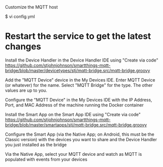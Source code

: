 Customize the MQTT host

$ vi config.yml
# Restart the service to get the latest changes
Install the Device Handler in the Device Handler IDE using "Create via code"
https://github.com/stjohnjohnson/smartthings-mqtt-bridge/blob/master/devicetypes/stj/mqtt-bridge.src/mqtt-bridge.groovy



Add the "MQTT Device" device in the My Devices IDE. Enter MQTT Device (or whatever) for the name. Select "MQTT Bridge" for the type. The other values are up to you.

Configure the "MQTT Device" in the My Devices IDE with the IP Address, Port, and MAC Address of the machine running the Docker container

Install the Smart App on the Smart App IDE using "Create via code"
https://github.com/stjohnjohnson/smartthings-mqtt-bridge/blob/master/smartapps/stj/mqtt-bridge.src/mqtt-bridge.groovy

Configure the Smart App (via the Native App; on Android, this must be the Classic version) with the devices you want to share and the Device Handler you just installed as the bridge

Via the Native App, select your MQTT device and watch as MQTT is populated with events from your devices
